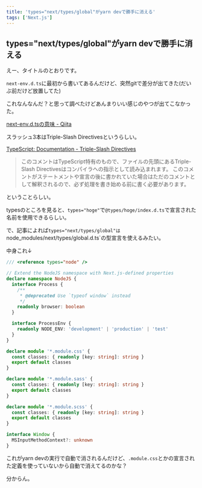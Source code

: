 ```yaml
---
title: 'types="next/types/global"がyarn devで勝手に消える'
tags: ['Next.js']
---
```


## types="next/types/global"がyarn devで勝手に消える

えー、タイトルのとおりです。

`next-env.d.ts`に最初から書いてあるんだけど、突然gitで差分が出てきた(だいぶ前だけど放置してた)

これなんなんだ？と思って調べたけどあんまりいい感じのやつが出てこなかった。

[next\-env\.d\.tsの意味 \- Qiita](https://qiita.com/282Haniwa/items/ff3fc9cd783f6f418a35)

スラッシュ3本はTriple-Slash Directivesというらしい。

[TypeScript: Documentation \- Triple\-Slash Directives](https://www.typescriptlang.org/docs/handbook/triple-slash-directives.html)

> このコメントはTypeScript特有のもので、ファイルの先頭にあるTriple-Slash Directivesはコンパイラへの指示として読み込まれます。
> このコメントがステートメントや宣言の後に書かれていた場合はただのコメントとして解釈されるので、必ず処理を書き始める前に書く必要があります。

ということらしい。

typesのところを見ると、`types="hoge"`で`@types/hoge/index.d.ts`で宣言された名前を使用できるらしい。

で、記事によれば`types="next/types/global"は`node_modules/next/types/global.d.ts`の型宣言を使えるみたい。

中身これ↓

```global.d.ts
/// <reference types="node" />

// Extend the NodeJS namespace with Next.js-defined properties
declare namespace NodeJS {
  interface Process {
    /**
     * @deprecated Use `typeof window` instead
     */
    readonly browser: boolean
  }

  interface ProcessEnv {
    readonly NODE_ENV: 'development' | 'production' | 'test'
  }
}

declare module '*.module.css' {
  const classes: { readonly [key: string]: string }
  export default classes
}

declare module '*.module.sass' {
  const classes: { readonly [key: string]: string }
  export default classes
}

declare module '*.module.scss' {
  const classes: { readonly [key: string]: string }
  export default classes
}

interface Window {
  MSInputMethodContext?: unknown
}
```

これがyarn devの実行で自動で消されるんだけど、`.module.css`とかの宣言された定義を使っていないから自動で消えてるのかな？

分からん。
